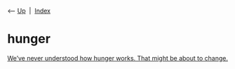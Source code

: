 <div class="nav">

⟵ [Up](index.html)  \|  [Index](index.html)

</div>

# hunger

<div class="cards">

<div class="card">

<div class="card-title">

[We’ve never understood how hunger works. That might be about to
change.](https://www-technologyreview-com.cdn.ampproject.org/c/s/www.technologyreview.com/2024/01/02/1084713/how-does-hunger-work-appetite/amp/)

</div>

</div>

</div>
